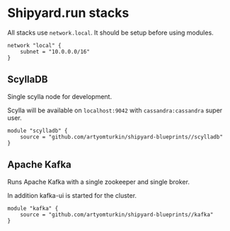 # Shipyard.run stacks

All stacks use `network.local`. It should be setup before using modules.

```hcl
network "local" {
    subnet = "10.0.0.0/16"
}
```

## ScyllaDB

Single scylla node for development.

Scylla will be available on `localhost:9042` with `cassandra:cassandra` super user.

```hcl
module "scylladb" {
    source = "github.com/artyomturkin/shipyard-blueprints//scylladb"
}
```

## Apache Kafka

Runs Apache Kafka with a single zookeeper and single broker.

In addition kafka-ui is started for the cluster.

```hcl
module "kafka" {
    source = "github.com/artyomturkin/shipyard-blueprints//kafka"
}
```
